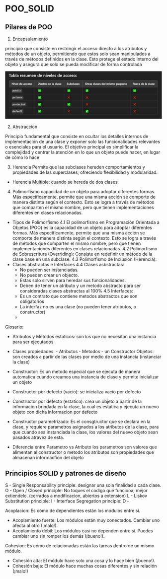 # POO_SOLID

## Pilares de POO

1. Encapsulamiento

principio que consiste en restringir el acceso directo a los atributos y métodos de un objeto, permitiendo que estos solo sean manipulados a través de métodos definidos en la clase. Esto protege el estado interno del objeto y asegura que solo se pueda modificar de forma controlada

![alt text](./src/img/Access_Level.PNG)

2. Abstraccion

Principio fundamental que consiste en ocultar los detalles internos de implementación de una clase y exponer solo las funcionalidades relevantes o esenciales para el usuario. El objetivo principal es simplificar la complejidad y centrar la atención en lo que un objeto puede hacer, en lugar de cómo lo hace

3. Herencia
   Permite que las subclases hereden comportamientos y propiedades de las superclases, ofreciendo flexibilidad y modularidad.

- Herencia Multiple: cuando se hereda de dos clases

4. Polimorfismo
   capacidad de un objeto para adoptar diferentes formas. Más específicamente, permite que una misma acción se comporte de manera distinta según el contexto. Esto se logra a través de métodos que comparten el mismo nombre, pero que tienen implementaciones diferentes en clases relacionadas.

- Tipos de Polimorfismo
  4.1 El polimorfismo en Programación Orientada a Objetos (POO) es la capacidad de un objeto para adoptar diferentes formas. Más específicamente, permite que una misma acción se comporte de manera distinta según el contexto. Esto se logra a través de métodos que comparten el mismo nombre, pero que tienen implementaciones diferentes en clases relacionadas.
  4.2 Polimorfismo de Sobrescritura (Overriding): Consiste en redefinir un método de la clase base en una subclase.
  4.3 Polimorfismo de Inclusión (Herencia):
- Clases abstractas e Interfaces
  4.4 Clases asbstractas:
  - No pueden ser instanciadas.
  - No pueden crear un objecto.
  - Estas solo sirven para heredar sus funcionalidades.
  - Deben de tener un atributo y un metodo abstracto para ser consideradas clases abstractas al 100%
    4.5 Interfaces:
  - Es un contrato que contiene metodos abstractos que son obligatorios
  - La interfaz no es una clase (no pueden tener atributos, o constructor)
  -

Glosario:

- Atributos y Metodos estaticos: son los que no necesitan una instancia para ser ejecutados

- Clases
  propiedades: - Atributos - Metodos - un Constructor
  Objetos: son creados a partir de las clases por medio de una instancia (instanciar la clase)

- Constructor:
  Es un metodo especial que se ejecuta de manera automatica cuando creamos una instancia de clase y permite inicializar un objeto
- Constructor por defecto (vacio):
  se inicializa vacio por defecto
- Constructor por defecto (estatico):
  crea un objeto a partir de la informacion brindada en la clase, la cual es estatica y ejecuta un nuevo objeto con dicha informacion por defecto
- Constructor parametrizado:
  Es el consgtructor que se declara en la clase, y requiere parametros asignados a los atributos de la clase, para que cuando sea instanciada la clase, los valores del nuevo objeto sean pasados atravez de esta.

- Diferencia entre Parametro vs Atributo
  los parametros son valores que alimentan al constructor o metodo
  los atributos son propiedades que almacenan informacfion del objeto

## Principios SOLID y patrones de diseño

S - Single Responsability principle: designar una sola finalidad a cada clase.
O - Open / Closed principle: No toques el codigo que funciona; mejor extiendelo. (cerrados a modificacion, abiertos a extension)
L - Liskov Substitution principle:
I - Interface Segregation principle:
D -

Acoplacion: Es cómo de dependientes están los módulos entre sí.

- Acoplamiento fuerte: Los módulos están muy conectados. Cambiar uno afecta al otro (¡malo!).
- Acoplamiento débil: Los módulos casi no dependen entre sí. Puedes cambiar uno sin romper los demás (¡bueno!).

Cohesion: Es cómo de relacionadas están las tareas dentro de un mismo módulo.

- Cohesión alta: El módulo hace solo una cosa y lo hace bien (¡bueno!).
- Cohesión baja: El módulo hace muchas cosas diferentes y sin relación (¡malo!)
